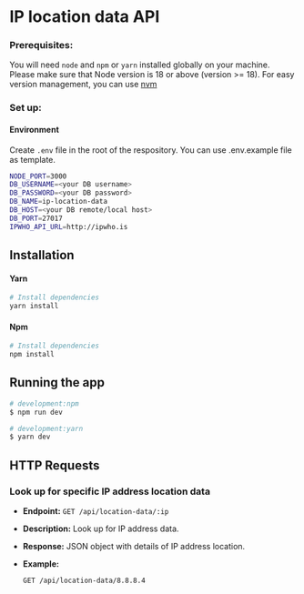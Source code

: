 # IP location data API

### Prerequisites:

You will need `node` and `npm` or `yarn` installed globally on your machine.
Please make sure that Node version is 18 or above (version >= 18). For easy version management, you can use [nvm](https://github.com/nvm-sh/nvm)

### Set up:

#### Environment

Create `.env` file in the root of the respository. You can use .env.example file as template.

```bash
NODE_PORT=3000
DB_USERNAME=<your DB username>
DB_PASSWORD=<your DB password>
DB_NAME=ip-location-data
DB_HOST=<your DB remote/local host>
DB_PORT=27017
IPWHO_API_URL=http://ipwho.is
```

## Installation

#### Yarn

```bash
# Install dependencies
yarn install
```

#### Npm

```bash
# Install dependencies
npm install
```

## Running the app

```bash
# development:npm
$ npm run dev

# development:yarn
$ yarn dev
```

## HTTP Requests

### Look up for specific IP address location data

- **Endpoint:** `GET /api/location-data/:ip`
- **Description:** Look up for IP address data.
- **Response:** JSON object with details of IP address location.
- **Example:**

  ```http
  GET /api/location-data/8.8.8.4

  ```
